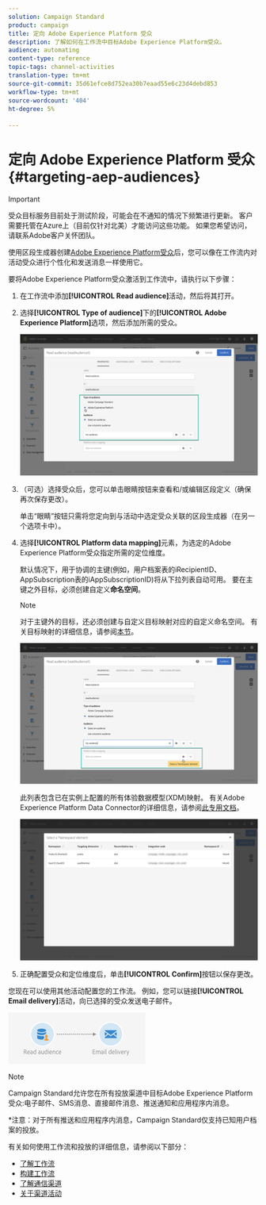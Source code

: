 ```yaml
---
solution: Campaign Standard
product: campaign
title: 定向 Adobe Experience Platform 受众
description: 了解如何在工作流中目标Adobe Experience Platform受众。
audience: automating
content-type: reference
topic-tags: channel-activities
translation-type: tm+mt
source-git-commit: 35d61efce8d752ea30b7eaad55e6c23d4debd853
workflow-type: tm+mt
source-wordcount: '404'
ht-degree: 5%

---
```



# 定向 Adobe Experience Platform 受众 {#targeting-aep-audiences}

>[!IMPORTANT]
>
>受众目标服务目前处于测试阶段，可能会在不通知的情况下频繁进行更新。 客户需要托管在Azure上（目前仅针对北美）才能访问这些功能。 如果您希望访问，请联系Adobe客户关怀团队。

使用区段生成器创建[Adobe Experience Platform受众](../../integrating/using/aep-about-audience-destinations-service.md)后，您可以像在工作流内对活动受众进行个性化和发送消息一样使用它。

要将Adobe Experience Platform受众激活到工作流中，请执行以下步骤：

1. 在工作流中添加&#x200B;**[!UICONTROL Read audience]**&#x200B;活动，然后将其打开。

1. 选择&#x200B;**[!UICONTROL Type of audience]**&#x200B;下的&#x200B;**[!UICONTROL Adobe Experience Platform]**&#x200B;选项，然后添加所需的受众。

   ![](assets/aep_wkf_readaudience.png)

1. （可选）选择受众后，您可以单击眼睛按钮来查看和/或编辑区段定义（确保再次保存更改）。

   单击“眼睛”按钮只需将您定向到与活动中选定受众关联的区段生成器（在另一个选项卡中）。

1. 选择&#x200B;**[!UICONTROL Platform data mapping]**&#x200B;元素，为选定的Adobe Experience Platform受众指定所需的定位维度。

   默认情况下，用于协调的主键(例如，用户档案表的iRecipientID、AppSubscription表的iAppSubscriptionID)将从下拉列表自动可用。 要在主键之外目标，必须创建自定义&#x200B;**命名空间**。

   >[!NOTE]
   >
   >对于主键外的目标，还必须创建与自定义目标映射对应的自定义命名空间。 有关目标映射的详细信息，请参阅[本节](../../administration/using/target-mappings-in-campaign.md)。

   ![](assets/aep_wkf_readaudience_namespace.png)

   此列表包含已在实例上配置的所有体验数据模型(XDM)映射。 有关Adobe Experience Platform Data Connector的详细信息，请参阅[此专用文档](../../integrating/using/aep-about-data-connector.md)。

   ![](assets/aep_wkf_readaudience_namespace2.png)

1. 正确配置受众和定位维度后，单击&#x200B;**[!UICONTROL Confirm]**&#x200B;按钮以保存更改。

您现在可以使用其他活动配置您的工作流。 例如，您可以链接&#x200B;**[!UICONTROL Email delivery]**&#x200B;活动，向已选择的受众发送电子邮件。

![](assets/aep_wkf_email.png)

>[!NOTE]
>
>Campaign Standard允许您在所有投放渠道中目标Adobe Experience Platform受众:电子邮件、SMS消息、直接邮件消息、推送通知和应用程序内消息。
>
>*注意：对于所有推送和应用程序内消息，Campaign Standard仅支持已知用户档案的投放。

有关如何使用工作流和投放的详细信息，请参阅以下部分：

* [了解工作流](../../automating/using/get-started-workflows.md)
* [构建工作流](../../automating/using/building-a-workflow.md)
* [了解通信渠道](../../channels/using/get-started-communication-channels.md)
* [关于渠道活动](../../automating/using/about-channel-activities.md)

